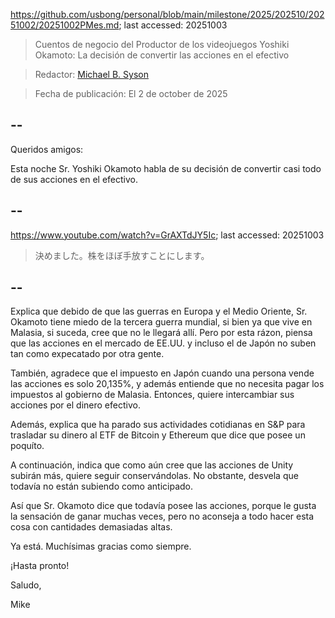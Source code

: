 https://github.com/usbong/personal/blob/main/milestone/2025/202510/20251002/20251002PMes.md; last accessed: 20251003

> Cuentos de negocio del Productor de los videojuegos Yoshiki Okamoto: La decisión de convertir las acciones en el efectivo

> Redactor: [Michael B. Syson](https://www.linkedin.com/in/michaelsyson/)

> Fecha de publicación: El 2 de october de 2025

## --

Queridos amigos:

Esta noche Sr. Yoshiki Okamoto habla de su decisión de convertir casi todo de sus acciones en el efectivo.

## --

https://www.youtube.com/watch?v=GrAXTdJY5Ic; last accessed: 20251003

> 決めました。株をほぼ手放すことにします。

## --

Explica que debido de que las guerras en Europa y el Medio Oriente, Sr. Okamoto tiene miedo de la tercera guerra mundial, si bien ya que vive en Malasia, si suceda, cree que no le llegará allí. Pero por esta rázon, piensa que las acciones en el mercado de EE.UU. y incluso el de Japón no suben tan como expecatado por otra gente.

También, agradece que el impuesto en Japón cuando una persona vende las acciones es solo 20,135%, y además entiende que no necesita pagar los impuestos al gobierno de Malasia. Entonces, quiere intercambiar sus acciones por el dinero efectivo.

Además, explica que ha parado sus actividades cotidianas en S&P para trasladar su dinero al ETF de Bitcoin y Ethereum que dice que posee un poquíto.

A continuación, indica que como aún cree que las acciones de Unity subirán más, quiere seguir conservándolas. No obstante, desvela que todavía no están subiendo como anticipado. 

Así que Sr. Okamoto dice que todavía posee las acciones, porque le gusta la sensación de ganar muchas veces, pero no aconseja a todo hacer esta cosa con cantidades demasiadas altas.

Ya está. Muchísimas gracias como siempre.

¡Hasta pronto!

Saludo,

Mike